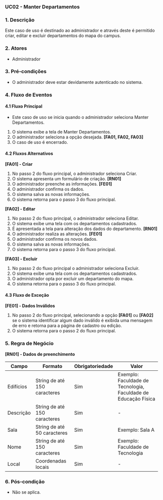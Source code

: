 ### UC02 - Manter Departamentos
### 1. Descrição

Este caso de uso é destinado ao administrador e através deste é permitido criar, editar e excluir departamentos do mapa do campus.

### 2. Atores

* Administrador

### 3. Pré-condições

* O administrador deve estar devidamente autenticado no sistema.

### 4. Fluxo de Eventos

#### 4.1 Fluxo Principal

* Este caso de uso se inicia quando o administrador seleciona Manter Departamentos.
1. O sistema exibe a tela de Manter Departamentos.
2. O administrador seleciona a opção desejada. **[FA01, FA02, FA03]**
3. O caso de uso é encerrado. 



#### 4.2 Fluxos Alternativos

**[FA01] - Criar**
1. No passo 2 do fluxo principal, o administrador seleciona Criar.
2. O sistema apresenta um formulário de criação. **[RN01]**
3. O administrador preenche as informações. **[FE01]**
4. O administrador confirma os dados. 
5. O sistema salva as novas informações.
6. O sistema retorna para o passo 3 do fluxo principal.

**[FA02] - Editar**
1. No passo 2 do fluxo principal, o administrador seleciona Editar.
2. O sistema exibe uma tela com os departamentos cadastrados. 
3. É apresentada a tela para alteração dos dados do departamento. **[RN01]**
4. O administrador realiza as alterações. **[FE01]**
5. O administrador confirma os novos dados.
6. O sistema salva as novas informações.
7. O sistema retorna para o passo 3 do fluxo principal.

**[FA03] - Excluir**
1. No passo 2 do fluxo principal o administrador seleciona Excluir.
2. O sistema exibe uma tela com os departamentos cadastrados.
3. O administrador opta por excluir um departamento do mapa.
4. O sistema retorna para o passo 3 do fluxo principal.

#### 4.3 Fluxo de Exceção

**[FE01] - Dados Inválidos**
1. No passo 2 do fluxo principal, selecionando a opção **[FA01]** ou **[FA02]** se o sistema identificar algum dado inválido é exibida uma mensagem de erro e retorna para a página de cadastro ou edição. 
2. O sistema retorna para o passo 2 do fluxo principal.


### 5. Regra de Negócio

**[RN01] - Dados de preenchimento**

| Campo        | Formato                      | Obrigatoriedade | Valor                               |
|--------------|------------------------------|-----------------|-------------------------------------|
| Edifícios    | String de até 150 caracteres | Sim             | Exemplo: Faculdade de Tecnologia, Faculdade de Educação Física |
| Descrição    | String de até 150 caracteres | Sim             | -                                   |
| Sala         | String de até 50 caracteres  | Sim             | Exemplo: Sala A                     |
| Nome         | String de até 150 caracteres | Sim             | Exemplo: Faculdade de Tecnologia    |
| Local        | Coordenadas locais           | Sim             | -                                   |

### 6. Pós-condição

* Não se aplica.